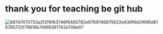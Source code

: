 # thank you for teaching be git hub
![68747470733a2f2f6f63746f6465782e6769746875622e636f6d2f696d616765732f79616b746f6361742e706e67](https://github.com/KILLMANGA/skills-communicate-using-markdown/assets/91943131/9c0b164d-8296-4dd5-ab48-aa9d3c9dca5f)
